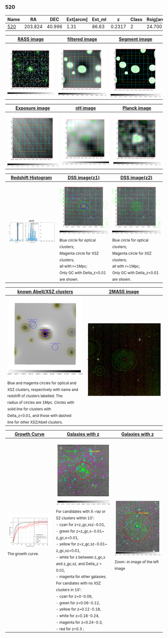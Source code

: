 <div STYLE="page-break-after: always;"></div>

### 520

|Name          |RA          |DEC      | Ext[arcm] | Ext_ml | z    | Class| Rsig[arcmin] | CRsig[c/s] | CR500[c/s] | R500[Mpc] |L500[erg/s]|F500[erg/s/cm^2]| M500[Msun]|Tx[keV]|beta|GC(XSZ,Delta_z<0.01)| GC(OPT,Delta_z<0.01)|GC|alias|
|--------------|------------|------------|---|---|-----------|--------|------|------|----|----|----|----|----|----|----|----|----|----|---|
|[520](script/520.md)     | 203.824       | 40.996       | 1.31    | 86.63   | 0.2317 | 2   | 24.700 |0.412 |0.366 |1.378 |1.231e+45 |7.698e-12 |9.390e+14 |9.197 |0.543 |Tar, |redMaPPer, |Tar, |k079|

|[RASS image](../image/520/520_img.pdf)|[filtered image](../image/520/520_fil.pdf)|[Segment image](../image/520/520_seg.pdf)|
|-------------------|--------------------|-------------------|
| <img src="../image/520/520_img.png" width="300">  | <img src="../image/520/520_fil.png" width="300">   | <img src="../image/520/520_seg.png" width="300">  |

|[Exposure image](../image/520/520_mex.pdf)| [nH image](../image/520/520_nh.pdf)| [Planck image](../image/520/520_p.pdf)|
|-------------------|--------------------|-------------------|
|<img src="../image/520/520_mex.png" width="300">   | <img src="../image/520/520_nh.png" width="300">    | <img src="../image/520/520_p.png" width="300"> |

|[Redshift Histogram](../image/520/520_zg.pdf) | [DSS image(z1)](../image/520/520_dss_z1.pdf)      |  [DSS image(z2)](../image/520/520_dss_z2.pdf)    |
|-------------------|--------------------|-------------------|
|<img src="../image/520/520_zg.png" width="300"> |<img src="../image/520/520_dss_z1.png" width="300"> <sub><br>Blue circle for optical clusters; <br>Magenta circle for XSZ clusters; <br>all with r=1Mpc; <br>Only GC with Delta_z<0.01 are shown. </sub>| <img src="../image/520/520_dss_z2.png" width="300"><sub><br>Blue circle for optical clusters; <br>Magenta circle for XSZ clusters; <br>all with r=1Mpc; <br>Only GC with Delta_z<0.01 are shown. </sub> |

|[known Abell/XSZ clusters](../image/520/520_m.pdf) | [2MASS image](../image/520/520_2mass.pdf)      |
|-------------------|-------------------|
|<img src=../image/520/520_m.png width="300"> <sub><br>Blue and magenta circles for optical and <br>XSZ clusters, respectively with name and <br>redshift of clusters labelled. The <br>radius of circles are 1Mpc. Circles with <br>solid line for clusters with <br>Delta_z<0.01, and those with dashed <br>line for other XSZ/Abell clusters.        </sub>|<img src="../image/520/520_2mass.png" width="300">  |

|[Growth Curve](../image/520/520_gca_all.png) |[Galaxies with z](../image/520/520_opt_ned.pdf) |[Galaxies with z](../image/520/520_opt_ned_zoom.pdf) |
|-------------------|-------------------|-------------------|
| <img src="../image/520/520_gca_all.png" width="300"> <sub><br>The growth curve.</sub>| <img src=../image/520/520_opt_ned.png width="300"> <br><sub> For candidates with X-ray or SZ clusters within 10': <br> - cyan for z<z_gc,xsz-0.01, <br> - green for z=z_gc,x-0.01~ z_gc,x+0.01, <br> - yellow for z=z_gc,sz-0.01~ z_gc,sz+0.01, <br> - white for z between z_gc,x and z_gc,sz, and Delta_z > 0.01, <br> - magenta for other galaxies; <br>For candiates with no XSZ clusters in 10': <br> - cyan for z=0-0.06, <br> - green for z=0.06-0.12, <br> - yellow for z=0.12-0.18, <br> - white for z=0.18-0.24, <br> - magenta for z=0.24-0.3, <br> - red for z>0.3 ;  </sub>|<img src=../image/520/520_opt_ned_zoom.png width="300">  <br><sub> Zoom-in image of the left image</sub>|




